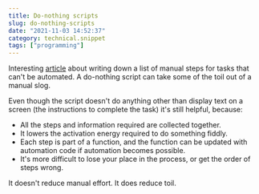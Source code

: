 ```yaml
---
title: Do-nothing scripts
slug: do-nothing-scripts
date: "2021-11-03 14:52:37"
category: technical.snippet
tags: ["programming"]
---
```


Interesting
[article](https://blog.danslimmon.com/2019/07/15/do-nothing-scripting-the-key-to-gradual-automation/)
about writing down a list of manual steps for tasks that can't be automated. A
do-nothing script can take some of the toil out of a manual slog.

Even though the script doesn't do anything other than display text on a screen
(the instructions to complete the task) it's still helpful, because:

- All the steps and information required are collected together.
- It lowers the activation energy required to do something fiddly.
- Each step is part of a function, and the function can be updated with
  automation code if automation becomes possible.
- It's more difficult to lose your place in the process, or get the order of
  steps wrong.

It doesn't reduce manual effort. It does reduce toil.
